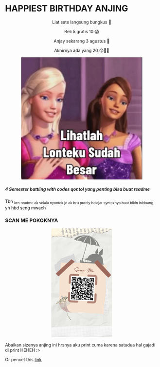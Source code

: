 # HAPPIEST BIRTHDAY ANJING

<p align="center">
Liat sate langsung bungkus 🤤
</p>
<p align="center">
Beli 5 gratis 10 😱
</p>
<p align="center">
Anjay sekarang 3 agustus 👀
</p>
<p align="center">
Akhirnya ada yang 20 😙🖕🏻
</p>

<p align="center">
  <img width="400" src="https://raw.githubusercontent.com/caithleend5/hbdseng.github.io/gh-pages/87d42bf0c81a67b11d583e673e125d9f.jpeg">
</p>
  

##### 4 Semester battling with ***codes qontol*** yang penting bisa buat readme 

Tbh <sub> krn readme ak selalu nyontek jd ak bru purely belajar syntaxnya buat bikin inidoang
</sub> yh hbd seng mwach

### SCAN ME POKOKNYA

<p align="center">
  <img width="200" src="https://raw.githubusercontent.com/caithleend5/hbdseng.github.io/gh-pages/Beige%20Aesthetic%20Valentine%20Coupon%20Discount%20Instagram%20Story.png">
</p>

Abaikan sizenya anjing ini hrsnya aku print cuma karena satudua hal gajadi di print HEHEH :>

Or pencet this [link](https://drive.google.com/drive/folders/1uZUTknOVBsIVkzJc1Cd2QHprtILGgd1Q?usp=sharing) 

